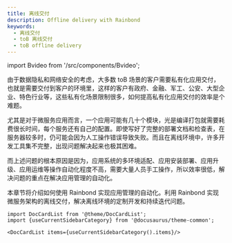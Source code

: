 ```yaml
---
title: 离线交付
description: Offline delivery with Rainbond
keywords:
  - 离线交付
  - toB 离线交付
  - toB offline delivery
---
```


import Bvideo from '/src/components/Bvideo';

<Bvideo src="//player.bilibili.com/player.html?aid=524437005&bvid=BV1zM411n7UZ&cid=1011022690&page=1" />

由于数据隐私和网络安全的考虑，大多数 toB 场景的客户需要私有化应用交付，也就是需要交付到客户的环境里，这样的客户有政府、金融、军工、公安、大型企业、特色行业等，这些私有化场景限制很多，如何提高私有化应用交付的效率是个难题。

尤其是对于微服务应用而言，一个应用可能有几十个模块，光是编译打包就需要耗费很长时间，每个服务还有自己的配置。即使写好了完整的部署文档和检查表，在服务器较多时，仍可能会因为人工操作错误导致失败。而且在离线环境中，许多开发工具集不完整，出现问题解决起来也极其困难。

而上述问题的根本原因是因为，应用系统的多环境适配、应用安装部署、应用升级、应用运维等操作自动化程度不高，需要大量人员手工操作，所以效率很低，解决问题的重点在解决应用管理的自动化。

本章节将介绍如何使用 Rainbond 实现应用管理的自动化。利用 Rainbond 实现微服务架构的离线交付，解决离线环境的定制开发和持续迭代问题。

```mdx-code-block
import DocCardList from '@theme/DocCardList';
import {useCurrentSidebarCategory} from '@docusaurus/theme-common';

<DocCardList items={useCurrentSidebarCategory().items}/>
```
